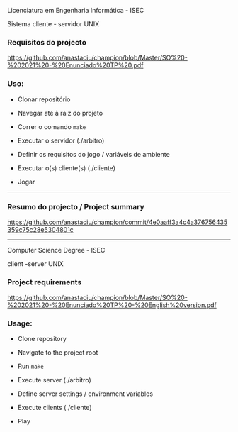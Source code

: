 Licenciatura em Engenharia Informática - ISEC

Sistema cliente - servidor UNIX

### Requisitos do projecto

https://github.com/anastaciu/champion/blob/Master/SO%20-%202021%20-%20Enunciado%20TP%20.pdf

### Uso:

- Clonar repositório

- Navegar até à raiz do projeto

- Correr o comando `make`

- Executar o servidor (./arbitro)

- Definir os requisitos do jogo / variáveis de ambiente

- Executar o(s) cliente(s) (./cliente)

- Jogar

---

### Resumo do projecto / Project summary

https://github.com/anastaciu/champion/commit/4e0aaff3a4c4a376756435359c75c28e5304801c

---

Computer Science Degree - ISEC

client -server UNIX

### Project requirements

https://github.com/anastaciu/champion/blob/Master/SO%20-%202021%20-%20Enunciado%20TP%20-%20English%20version.pdf

### Usage:

- Clone repository

- Navigate to the project root

- Run `make`

- Execute server (./arbitro)

- Define server settings / environment variables

- Execute clients (./cliente)

- Play

